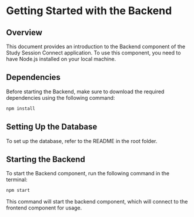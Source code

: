 # Getting Started with the Backend

## Overview

This document provides an introduction to the Backend component of the Study Session Connect application. To use this component, you need to have Node.js installed on your local machine.

## Dependencies

Before starting the Backend, make sure to download the required dependencies using the following command:

```bash
npm install
```

## Setting Up the Database

To set up the database, refer to the README in the root folder.

## Starting the Backend

To start the Backend component, run the following command in the terminal:

```bash
npm start
```

This command will start the backend component, which will connect to the frontend component for usage.
